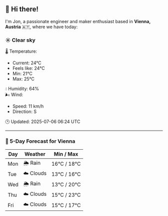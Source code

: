 ## 👋 Hi there!

I'm Jon, a passionate engineer and maker enthusiast based in **Vienna, Austria** 🇦🇹, where we have today:

### ☀️ Clear sky 

🌡️ Temperature: 
* Current: 24°C
* Feels like: 24°C
* Min: 21°C 
* Max: 25°C  

💧 Humidity: 64%  
🌬️ Wind: 
* Speed: 11 km/h 
* Direction: S  

🕒 Updated: 2025-07-06 06:24 UTC

---

### 📅 5-Day Forecast for Vienna

| Day | Weather | Min / Max |
|-----|---------|------------|
| Mon | 🌦️ Rain | 16°C / 18°C |
| Tue | ☁️ Clouds | 13°C / 16°C |
| Wed | 🌦️ Rain | 13°C / 20°C |
| Thu | ☁️ Clouds | 15°C / 23°C |
| Fri | ☁️ Clouds | 15°C / 17°C |
